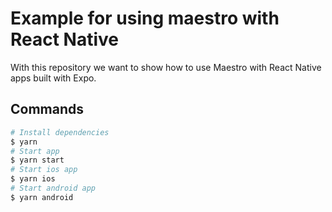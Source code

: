 # Example for using maestro with React Native

With this repository we want to show how to use Maestro with React Native apps built with Expo.

## Commands

```bash
# Install dependencies
$ yarn
# Start app
$ yarn start
# Start ios app
$ yarn ios
# Start android app
$ yarn android
```
